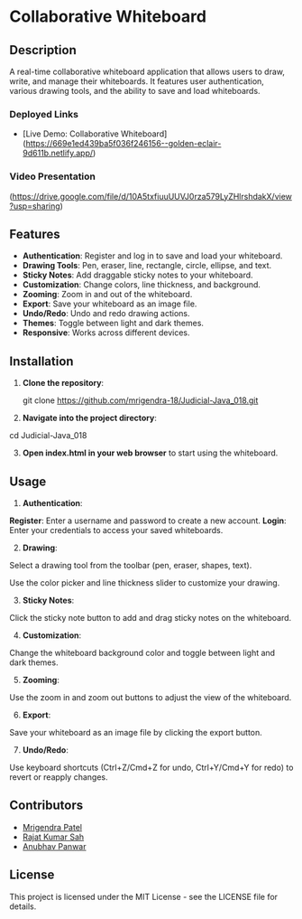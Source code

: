 # Collaborative Whiteboard

## Description

A real-time collaborative whiteboard application that allows users to draw, write, and manage their whiteboards. It features user authentication, various drawing tools, and the ability to save and load whiteboards.

### Deployed Links

- [Live Demo: Collaborative Whiteboard] (https://669e1ed439ba5f036f246156--golden-eclair-9d611b.netlify.app/)

### Video Presentation

(https://drive.google.com/file/d/10A5txfiuuUUVJ0rza579LyZHlrshdakX/view?usp=sharing)

## Features

- **Authentication**: Register and log in to save and load your whiteboard.
- **Drawing Tools**: Pen, eraser, line, rectangle, circle, ellipse, and text.
- **Sticky Notes**: Add draggable sticky notes to your whiteboard.
- **Customization**: Change colors, line thickness, and background.
- **Zooming**: Zoom in and out of the whiteboard.
- **Export**: Save your whiteboard as an image file.
- **Undo/Redo**: Undo and redo drawing actions.
- **Themes**: Toggle between light and dark themes.
- **Responsive**: Works across different devices.

## Installation

1. **Clone the repository**:
   
   git clone https://github.com/mrigendra-18/Judicial-Java_018.git


2. **Navigate into the project directory**:

cd Judicial-Java_018

3. **Open index.html in your web browser** to start using the whiteboard.

## Usage

1. **Authentication**:

**Register**: Enter a username and password to create a new account.
**Login**: Enter your credentials to access your saved whiteboards.


2. **Drawing**:

Select a drawing tool from the toolbar (pen, eraser, shapes, text).

Use the color picker and line thickness slider to customize your drawing.


3. **Sticky Notes**:

Click the sticky note button to add and drag sticky notes on the whiteboard.


4. **Customization**:

Change the whiteboard background color and toggle between light and dark themes.


5. **Zooming**:

Use the zoom in and zoom out buttons to adjust the view of the whiteboard.


6. **Export**:

Save your whiteboard as an image file by clicking the export button.


7. **Undo/Redo**:

Use keyboard shortcuts (Ctrl+Z/Cmd+Z for undo, Ctrl+Y/Cmd+Y for redo) to revert or reapply changes.


## Contributors


- [Mrigendra Patel](https://github.com/mrigendra-18)
- [Rajat Kumar Sah](https://github.com/rajatsah95)
- [Anubhav Panwar](https://github.com/Anubhav-Panwar1)

## License

This project is licensed under the MIT License - see the LICENSE file for details.

